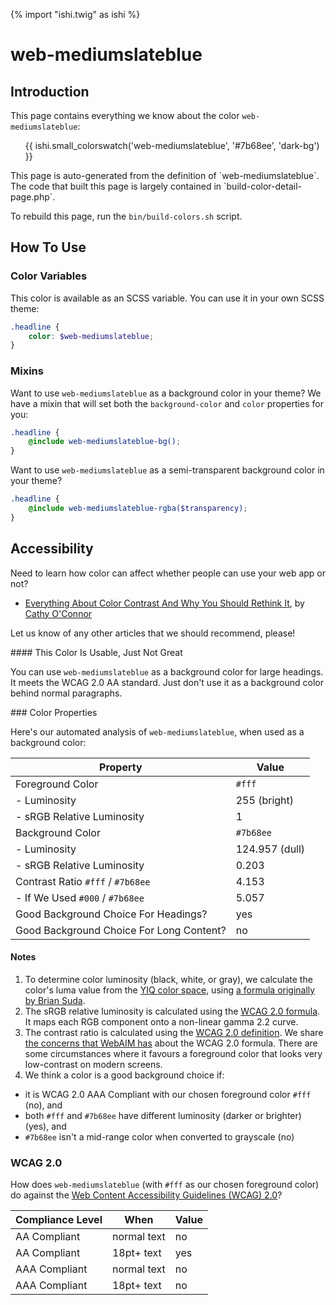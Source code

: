 {% import "ishi.twig" as ishi %}
# web-mediumslateblue

## Introduction

This page contains everything we know about the color `web-mediumslateblue`:

<div class="grid">
    <div class="cell">
        <div class="swatch">
            <ul>
                {{ ishi.small_colorswatch('web-mediumslateblue', '#7b68ee', 'dark-bg') }}
            </ul>
        </div>
    </div>
</div>

<div class="callout callout--info" markdown="1">
This page is auto-generated from the definition of `web-mediumslateblue`. The code that built this page is largely contained in `build-color-detail-page.php`.

To rebuild this page, run the `bin/build-colors.sh` script.
</div>

## How To Use

### Color Variables

This color is available as an SCSS variable. You can use it in your own SCSS theme:

```scss
.headline {
    color: $web-mediumslateblue;
}
```

### Mixins

Want to use `web-mediumslateblue` as a background color in your theme? We have a mixin that will set both the `background-color` and `color` properties for you:

```scss
.headline {
    @include web-mediumslateblue-bg();
}
```

Want to use `web-mediumslateblue` as a semi-transparent background color in your theme?

```scss
.headline {
    @include web-mediumslateblue-rgba($transparency);
}
```

## Accessibility

Need to learn how color can affect whether people can use your web app or not?

* [Everything About Color Contrast And Why You Should Rethink It](https://www.smashingmagazine.com/2014/10/color-contrast-tips-and-tools-for-accessibility/), by [Cathy O'Connor](http://www.twitter.com/cagocon)

Let us know of any other articles that we should recommend, please!
<div class="callout callout--warning" markdown="1">
#### This Color Is Usable, Just Not Great

You can use `web-mediumslateblue` as a background color for large headings. It meets the WCAG 2.0 AA standard. Just don't use it as a background color behind normal paragraphs.
</div>
### Color Properties

Here's our automated analysis of `web-mediumslateblue`, when used as a background color:

Property | Value
---------|------
Foreground Color | `#fff`
- Luminosity | 255 (bright)
- sRGB Relative Luminosity | 1
Background Color | `#7b68ee`
- Luminosity | 124.957 (dull)
- sRGB Relative Luminosity | 0.203
Contrast Ratio `#fff` / `#7b68ee` | 4.153
- If We Used `#000` / `#7b68ee` | 5.057
Good Background Choice For Headings? | yes
Good Background Choice For Long Content? | no

#### Notes

1. To determine color luminosity (black, white, or gray), we calculate the color's luma value from the [YIQ color space](https://en.wikipedia.org/wiki/YIQ), using [a formula originally by Brian Suda](https://24ways.org/2010/calculating-color-contrast/).
1. The sRGB relative luminosity is calculated using the [WCAG 2.0 formula](https://www.w3.org/TR/WCAG20/#relativeluminancedef). It maps each RGB component onto a non-linear gamma 2.2 curve.
1. The contrast ratio is calculated using the [WCAG 2.0 definition](https://www.w3.org/TR/2008/REC-WCAG20-20081211/#contrast-ratiodef). We share [the concerns that WebAIM has](http://webaim.org/blog/wcag-2-1-feedback/) about the WCAG 2.0 formula. There are some circumstances where it favours a foreground color that looks very low-contrast on modern screens.
1. We think a color is a good background choice if:
  - it is WCAG 2.0 AAA Compliant with our chosen foreground color `#fff` (no), and
  - both `#fff` and `#7b68ee` have different luminosity (darker or brighter) (yes), and
  - `#7b68ee` isn't a mid-range color when converted to grayscale (no)

### WCAG 2.0

How does `web-mediumslateblue` (with `#fff` as our chosen foreground color) do against the [Web Content Accessibility Guidelines (WCAG) 2.0](https://www.w3.org/TR/WCAG20/)?

Compliance Level | When | Value
-----------------|------|------
AA Compliant | normal text | no
AA Compliant | 18pt+ text | yes
AAA Compliant | normal text | no
AAA Compliant | 18pt+ text | no